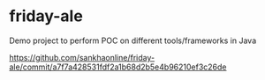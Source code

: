 # friday-ale
Demo project to perform POC on different tools/frameworks in Java

https://github.com/sankhaonline/friday-ale/commit/a7f7a428531fdf2a1b68d2b5e4b96210ef3c26de
